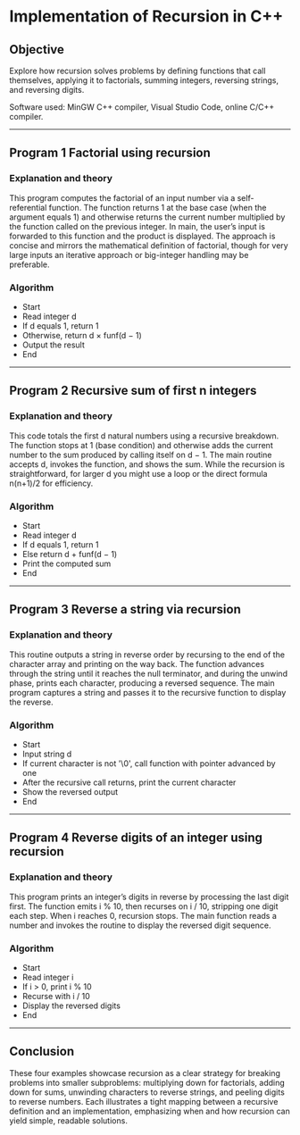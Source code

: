 # Implementation of Recursion in C++

## Objective
Explore how recursion solves problems by defining functions that call themselves, applying it to factorials, summing integers, reversing strings, and reversing digits.

Software used: MinGW C++ compiler, Visual Studio Code, online C/C++ compiler.

***

## Program 1 Factorial using recursion
### Explanation and theory
This program computes the factorial of an input number via a self-referential function. The function returns 1 at the base case (when the argument equals 1) and otherwise returns the current number multiplied by the function called on the previous integer. In main, the user’s input is forwarded to this function and the product is displayed. The approach is concise and mirrors the mathematical definition of factorial, though for very large inputs an iterative approach or big-integer handling may be preferable.

### Algorithm
- Start
- Read integer d
- If d equals 1, return 1
- Otherwise, return d × funf(d − 1)
- Output the result
- End

***

## Program 2 Recursive sum of first n integers
### Explanation and theory
This code totals the first d natural numbers using a recursive breakdown. The function stops at 1 (base condition) and otherwise adds the current number to the sum produced by calling itself on d − 1. The main routine accepts d, invokes the function, and shows the sum. While the recursion is straightforward, for larger d you might use a loop or the direct formula n(n+1)/2 for efficiency.

### Algorithm
- Start
- Read integer d
- If d equals 1, return 1
- Else return d + funf(d − 1)
- Print the computed sum
- End

***

## Program 3 Reverse a string via recursion
### Explanation and theory
This routine outputs a string in reverse order by recursing to the end of the character array and printing on the way back. The function advances through the string until it reaches the null terminator, and during the unwind phase, prints each character, producing a reversed sequence. The main program captures a string and passes it to the recursive function to display the reverse.

### Algorithm
- Start
- Input string d
- If current character is not '\0', call function with pointer advanced by one
- After the recursive call returns, print the current character
- Show the reversed output
- End

***

## Program 4 Reverse digits of an integer using recursion
### Explanation and theory
This program prints an integer’s digits in reverse by processing the last digit first. The function emits i % 10, then recurses on i / 10, stripping one digit each step. When i reaches 0, recursion stops. The main function reads a number and invokes the routine to display the reversed digit sequence.

### Algorithm
- Start
- Read integer i
- If i > 0, print i % 10
- Recurse with i / 10
- Display the reversed digits
- End

***

## Conclusion
These four examples showcase recursion as a clear strategy for breaking problems into smaller subproblems: multiplying down for factorials, adding down for sums, unwinding characters to reverse strings, and peeling digits to reverse numbers. Each illustrates a tight mapping between a recursive definition and an implementation, emphasizing when and how recursion can yield simple, readable solutions.
